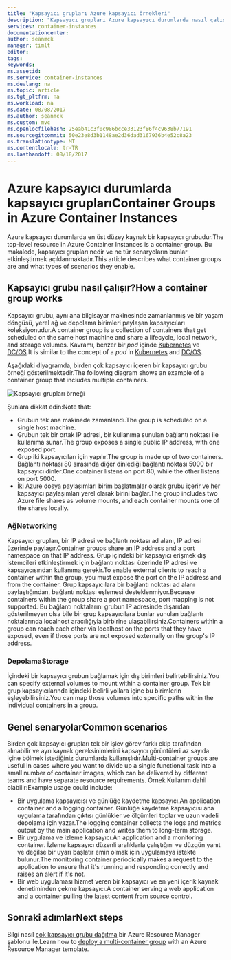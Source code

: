 ```yaml
---
title: "Kapsayıcı grupları Azure kapsayıcı örnekleri"
description: "Kapsayıcı grupları Azure kapsayıcı durumlarda nasıl çalıştığını anlamak"
services: container-instances
documentationcenter: 
author: seanmck
manager: timlt
editor: 
tags: 
keywords: 
ms.assetid: 
ms.service: container-instances
ms.devlang: na
ms.topic: article
ms.tgt_pltfrm: na
ms.workload: na
ms.date: 08/08/2017
ms.author: seanmck
ms.custom: mvc
ms.openlocfilehash: 25eab41c3f0c986bcce33123f86f4c9638b77191
ms.sourcegitcommit: 50e23e8d3b1148ae2d36dad3167936b4e52c8a23
ms.translationtype: MT
ms.contentlocale: tr-TR
ms.lasthandoff: 08/18/2017
---
```

# <a name="container-groups-in-azure-container-instances"></a><span data-ttu-id="2c343-103">Azure kapsayıcı durumlarda kapsayıcı grupları</span><span class="sxs-lookup"><span data-stu-id="2c343-103">Container Groups in Azure Container Instances</span></span>

<span data-ttu-id="2c343-104">Azure kapsayıcı durumlarda en üst düzey kaynak bir kapsayıcı grubudur.</span><span class="sxs-lookup"><span data-stu-id="2c343-104">The top-level resource in Azure Container Instances is a container group.</span></span> <span data-ttu-id="2c343-105">Bu makalede, kapsayıcı grupları nedir ve ne tür senaryoların bunlar etkinleştirmek açıklanmaktadır.</span><span class="sxs-lookup"><span data-stu-id="2c343-105">This article describes what container groups are and what types of scenarios they enable.</span></span>

## <a name="how-a-container-group-works"></a><span data-ttu-id="2c343-106">Kapsayıcı grubu nasıl çalışır?</span><span class="sxs-lookup"><span data-stu-id="2c343-106">How a container group works</span></span>

<span data-ttu-id="2c343-107">Kapsayıcı grubu, aynı ana bilgisayar makinesinde zamanlanmış ve bir yaşam döngüsü, yerel ağ ve depolama birimleri paylaşan kapsayıcıları koleksiyonudur.</span><span class="sxs-lookup"><span data-stu-id="2c343-107">A container group is a collection of containers that get scheduled on the same host machine and share a lifecycle, local network, and storage volumes.</span></span> <span data-ttu-id="2c343-108">Kavramı, benzer bir *pod* içinde [Kubernetes](https://kubernetes.io/docs/concepts/workloads/pods/pod/) ve [DC/OS](https://dcos.io/docs/1.9/deploying-services/pods/).</span><span class="sxs-lookup"><span data-stu-id="2c343-108">It is similar to the concept of a *pod* in [Kubernetes](https://kubernetes.io/docs/concepts/workloads/pods/pod/) and [DC/OS](https://dcos.io/docs/1.9/deploying-services/pods/).</span></span>

<span data-ttu-id="2c343-109">Aşağıdaki diyagramda, birden çok kapsayıcı içeren bir kapsayıcı grubu örneği gösterilmektedir.</span><span class="sxs-lookup"><span data-stu-id="2c343-109">The following diagram shows an example of a container group that includes multiple containers.</span></span>

![Kapsayıcı grupları örneği][container-groups-example]

<span data-ttu-id="2c343-111">Şunlara dikkat edin:</span><span class="sxs-lookup"><span data-stu-id="2c343-111">Note that:</span></span>

- <span data-ttu-id="2c343-112">Grubun tek ana makinede zamanlandı.</span><span class="sxs-lookup"><span data-stu-id="2c343-112">The group is scheduled on a single host machine.</span></span>
- <span data-ttu-id="2c343-113">Grubun tek bir ortak IP adresi, bir kullanıma sunulan bağlantı noktası ile kullanıma sunar.</span><span class="sxs-lookup"><span data-stu-id="2c343-113">The group exposes a single public IP address, with one exposed port.</span></span>
- <span data-ttu-id="2c343-114">Grup iki kapsayıcıları için yapılır.</span><span class="sxs-lookup"><span data-stu-id="2c343-114">The group is made up of two containers.</span></span> <span data-ttu-id="2c343-115">Bağlantı noktası 80 sırasında diğer dinlediği bağlantı noktası 5000 bir kapsayıcı dinler.</span><span class="sxs-lookup"><span data-stu-id="2c343-115">One container listens on port 80, while the other listens on port 5000.</span></span>
- <span data-ttu-id="2c343-116">İki Azure dosya paylaşımları birim başlatmalar olarak grubu içerir ve her kapsayıcı paylaşımları yerel olarak birini bağlar.</span><span class="sxs-lookup"><span data-stu-id="2c343-116">The group includes two Azure file shares as volume mounts, and each container mounts one of the shares locally.</span></span>

### <a name="networking"></a><span data-ttu-id="2c343-117">Ağ</span><span class="sxs-lookup"><span data-stu-id="2c343-117">Networking</span></span>

<span data-ttu-id="2c343-118">Kapsayıcı grupları, bir IP adresi ve bağlantı noktası ad alanı, IP adresi üzerinde paylaşır.</span><span class="sxs-lookup"><span data-stu-id="2c343-118">Container groups share an IP address and a port namespace on that IP address.</span></span> <span data-ttu-id="2c343-119">Grup içindeki bir kapsayıcı erişmek dış istemcileri etkinleştirmek için bağlantı noktası üzerinde IP adresi ve kapsayıcısından kullanıma gerekir.</span><span class="sxs-lookup"><span data-stu-id="2c343-119">To enable external clients to reach a container within the group, you must expose the port on the IP address and from the container.</span></span> <span data-ttu-id="2c343-120">Grup kapsayıcılara bir bağlantı noktası ad alanı paylaştığından, bağlantı noktası eşlemesi desteklenmiyor.</span><span class="sxs-lookup"><span data-stu-id="2c343-120">Because containers within the group share a port namespace, port mapping is not supported.</span></span> <span data-ttu-id="2c343-121">Bu bağlantı noktalarını grubun IP adresinde dışarıdan gösterilmeyen olsa bile bir grup kapsayıcılara bunlar sunulan bağlantı noktalarında localhost aracılığıyla birbirine ulaşabilirsiniz.</span><span class="sxs-lookup"><span data-stu-id="2c343-121">Containers within a group can reach each other via localhost on the ports that they have exposed, even if those ports are not exposed externally on the group's IP address.</span></span>

### <a name="storage"></a><span data-ttu-id="2c343-122">Depolama</span><span class="sxs-lookup"><span data-stu-id="2c343-122">Storage</span></span>

<span data-ttu-id="2c343-123">İçindeki bir kapsayıcı grubun bağlamak için dış birimleri belirtebilirsiniz.</span><span class="sxs-lookup"><span data-stu-id="2c343-123">You can specify external volumes to mount within a container group.</span></span> <span data-ttu-id="2c343-124">Tek bir grup kapsayıcılarında içindeki belirli yollara içine bu birimlerin eşleyebilirsiniz.</span><span class="sxs-lookup"><span data-stu-id="2c343-124">You can map those volumes into specific paths within the individual containers in a group.</span></span>

## <a name="common-scenarios"></a><span data-ttu-id="2c343-125">Genel senaryolar</span><span class="sxs-lookup"><span data-stu-id="2c343-125">Common scenarios</span></span>

<span data-ttu-id="2c343-126">Birden çok kapsayıcı grupları tek bir işlev görev farklı ekip tarafından alınabilir ve ayrı kaynak gereksinimlerini kapsayıcı görüntüleri az sayıda içine bölmek istediğiniz durumlarda kullanışlıdır.</span><span class="sxs-lookup"><span data-stu-id="2c343-126">Multi-container groups are useful in cases where you want to divide up a single functional task into a small number of container images, which can be delivered by different teams and have separate resource requirements.</span></span> <span data-ttu-id="2c343-127">Örnek Kullanım dahil olabilir:</span><span class="sxs-lookup"><span data-stu-id="2c343-127">Example usage could include:</span></span>

- <span data-ttu-id="2c343-128">Bir uygulama kapsayıcısı ve günlüğe kaydetme kapsayıcı.</span><span class="sxs-lookup"><span data-stu-id="2c343-128">An application container and a logging container.</span></span> <span data-ttu-id="2c343-129">Günlüğe kaydetme kapsayıcısı ana uygulama tarafından çıktısı günlükler ve ölçümleri toplar ve uzun vadeli depolama için yazar.</span><span class="sxs-lookup"><span data-stu-id="2c343-129">The logging container collects the logs and metrics output by the main application and writes them to long-term storage.</span></span>
- <span data-ttu-id="2c343-130">Bir uygulama ve izleme kapsayıcı.</span><span class="sxs-lookup"><span data-stu-id="2c343-130">An application and a monitoring container.</span></span> <span data-ttu-id="2c343-131">İzleme kapsayıcı düzenli aralıklarla çalıştığını ve düzgün yanıt ve değilse bir uyarı başlatır emin olmak için uygulamaya istekte bulunur.</span><span class="sxs-lookup"><span data-stu-id="2c343-131">The monitoring container periodically makes a request to the application to ensure that it's running and responding correctly and raises an alert if it's not.</span></span>
- <span data-ttu-id="2c343-132">Bir web uygulaması hizmet veren bir kapsayıcı ve en yeni içerik kaynak denetiminden çekme kapsayıcı.</span><span class="sxs-lookup"><span data-stu-id="2c343-132">A container serving a web application and a container pulling the latest content from source control.</span></span>

## <a name="next-steps"></a><span data-ttu-id="2c343-133">Sonraki adımlar</span><span class="sxs-lookup"><span data-stu-id="2c343-133">Next steps</span></span>

<span data-ttu-id="2c343-134">Bilgi nasıl [çok kapsayıcı grubu dağıtma](container-instances-multi-container-group.md) bir Azure Resource Manager şablonu ile.</span><span class="sxs-lookup"><span data-stu-id="2c343-134">Learn how to [deploy a multi-container group](container-instances-multi-container-group.md) with an Azure Resource Manager template.</span></span>

<!-- IMAGES -->

[container-groups-example]: ./media/container-instances-container-groups/container-groups-example.png
